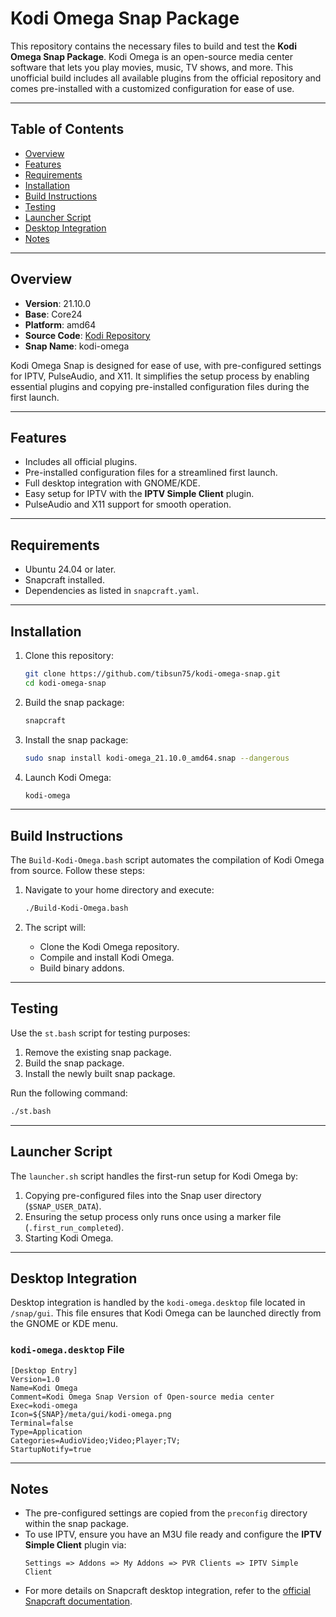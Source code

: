 # Kodi Omega Snap Package

This repository contains the necessary files to build and test the **Kodi Omega Snap Package**. Kodi Omega is an open-source media center software that lets you play movies, music, TV shows, and more. This unofficial build includes all available plugins from the official repository and comes pre-installed with a customized configuration for ease of use.

---

## Table of Contents

- [Overview](#overview)
- [Features](#features)
- [Requirements](#requirements)
- [Installation](#installation)
- [Build Instructions](#build-instructions)
- [Testing](#testing)
- [Launcher Script](#launcher-script)
- [Desktop Integration](#desktop-integration)
- [Notes](#notes)

---

## Overview

- **Version**: 21.10.0
- **Base**: Core24
- **Platform**: amd64
- **Source Code**: [Kodi Repository](https://github.com/xbmc/xbmc)
- **Snap Name**: kodi-omega

Kodi Omega Snap is designed for ease of use, with pre-configured settings for IPTV, PulseAudio, and X11. It simplifies the setup process by enabling essential plugins and copying pre-installed configuration files during the first launch.

---

## Features

- Includes all official plugins.
- Pre-installed configuration files for a streamlined first launch.
- Full desktop integration with GNOME/KDE.
- Easy setup for IPTV with the **IPTV Simple Client** plugin.
- PulseAudio and X11 support for smooth operation.

---

## Requirements

- Ubuntu 24.04 or later.
- Snapcraft installed.
- Dependencies as listed in `snapcraft.yaml`.

---

## Installation

1. Clone this repository:
   ```bash
   git clone https://github.com/tibsun75/kodi-omega-snap.git
   cd kodi-omega-snap
   ```

2. Build the snap package:
   ```bash
   snapcraft
   ```

3. Install the snap package:
   ```bash
   sudo snap install kodi-omega_21.10.0_amd64.snap --dangerous
   ```

4. Launch Kodi Omega:
   ```bash
   kodi-omega
   ```

---

## Build Instructions

The `Build-Kodi-Omega.bash` script automates the compilation of Kodi Omega from source. Follow these steps:

1. Navigate to your home directory and execute:
   ```bash
   ./Build-Kodi-Omega.bash
   ```

2. The script will:
   - Clone the Kodi Omega repository.
   - Compile and install Kodi Omega.
   - Build binary addons.

---

## Testing

Use the `st.bash` script for testing purposes:

1. Remove the existing snap package.
2. Build the snap package.
3. Install the newly built snap package.

Run the following command:
```bash
./st.bash
```

---

## Launcher Script

The `launcher.sh` script handles the first-run setup for Kodi Omega by:

1. Copying pre-configured files into the Snap user directory (`$SNAP_USER_DATA`).
2. Ensuring the setup process only runs once using a marker file (`.first_run_completed`).
3. Starting Kodi Omega.

---

## Desktop Integration

Desktop integration is handled by the `kodi-omega.desktop` file located in `/snap/gui`. This file ensures that Kodi Omega can be launched directly from the GNOME or KDE menu.

### `kodi-omega.desktop` File

```desktop
[Desktop Entry]
Version=1.0
Name=Kodi Omega
Comment=Kodi Omega Snap Version of Open-source media center
Exec=kodi-omega
Icon=${SNAP}/meta/gui/kodi-omega.png
Terminal=false
Type=Application
Categories=AudioVideo;Video;Player;TV;
StartupNotify=true
```

---

## Notes

- The pre-configured settings are copied from the `preconfig` directory within the snap package.
- To use IPTV, ensure you have an M3U file ready and configure the **IPTV Simple Client** plugin via:
  ```
  Settings => Addons => My Addons => PVR Clients => IPTV Simple Client
  ```
- For more details on Snapcraft desktop integration, refer to the [official Snapcraft documentation](https://snapcraft.io/docs/desktop-menu-support).

